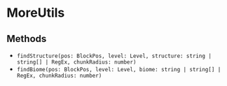 # MoreUtils

## Methods

-   `findStructure(pos: BlockPos, level: Level, structure: string | string[] | RegEx, chunkRadius: number)`
-   `findBiome(pos: BlockPos, level: Level, biome: string | string[] | RegEx, chunkRadius: number)`
